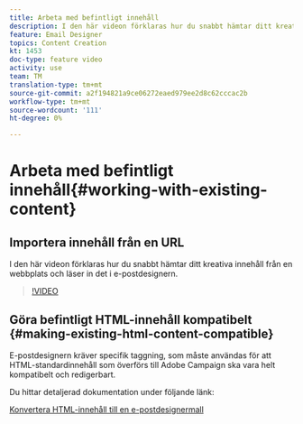```yaml
---
title: Arbeta med befintligt innehåll
description: I den här videon förklaras hur du snabbt hämtar ditt kreativa innehåll från en webbplats och läser in det i e-postdesignern.
feature: Email Designer
topics: Content Creation
kt: 1453
doc-type: feature video
activity: use
team: TM
translation-type: tm+mt
source-git-commit: a2f194821a9ce06272eaed979ee2d8c62cccac2b
workflow-type: tm+mt
source-wordcount: '111'
ht-degree: 0%

---
```



# Arbeta med befintligt innehåll{#working-with-existing-content}

## Importera innehåll från en URL

I den här videon förklaras hur du snabbt hämtar ditt kreativa innehåll från en webbplats och läser in det i e-postdesignern.

>[!VIDEO](https://video.tv.adobe.com/v/25926?quality=12)

## Göra befintligt HTML-innehåll kompatibelt {#making-existing-html-content-compatible}

E-postdesignern kräver specifik taggning, som måste användas för att HTML-standardinnehåll som överförs till Adobe Campaign ska vara helt kompatibelt och redigerbart.

Du hittar detaljerad dokumentation under följande länk:

[Konvertera HTML-innehåll till en e-postdesignermall](https://docs.adobe.com/content/help/en/campaign-standard/using/designing-content/building-email-content/using-existing-content.html#converting-an-html-content)
